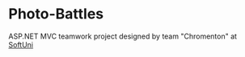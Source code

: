# Photo-Battles
ASP.NET MVC teamwork project designed by team "Chromenton" at <a href="https://softuni.bg/">SoftUni</a>
